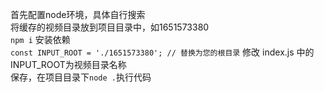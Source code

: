 首先配置node环境，具体自行搜索    
将缓存的视频目录放到项目目录中，如1651573380     
`npm i` 安装依赖    
`const INPUT_ROOT = './1651573380'; // 替换为您的根目录` 
修改 index.js 中的INPUT_ROOT为视频目录名称    
保存，在项目目录下`node .`执行代码